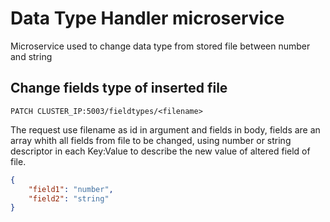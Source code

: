# Data Type Handler microservice
Microservice used to change data type from stored file between number and string

## Change fields type of inserted file
`PATCH CLUSTER_IP:5003/fieldtypes/<filename>`

The request use filename as id in argument and fields in body, fields are an array whith all fields from file to be changed, using number or string descriptor in each Key:Value to describe the new value of altered field of file.

```json
{
    "field1": "number",
    "field2": "string"
}
```
